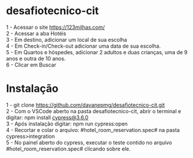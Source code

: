 # desafiotecnico-cit

1 - Acessar o site https://123milhas.com/ <br>
2 - Acessar a aba Hotéis<br>
3 - Em destino, adicionar um local de sua escolha<br>
4 - Em Check-in/Check-out adicionar uma data de sua escolha.<br>
5 - Em Quartos e hóspedes, adicionar 2 adultos e duas crianças, uma de 9 anos e outra de 10 anos.<br>
6 - Clicar em Buscar<br>

# Instalação
1 - git clone https://github.com/dayanepmg/desafiotecnico-cit.git<br>
2 - Com o VSCode aberto na pasta desafiotecnico-cit, abrir o terminal e digitar: npm install cypress@3.6.0 <br>
3 - Após instalação digitar: npm run cypress:open<br>
4 - Recortar e colar o arquivo: #hotel_room_reservation.spec# na pasta cypress>integration<br>
5 - No painel aberto do cypress, executar o teste contido no arquivo #hotel_room_reservation.spec# clicando sobre ele.<br>
